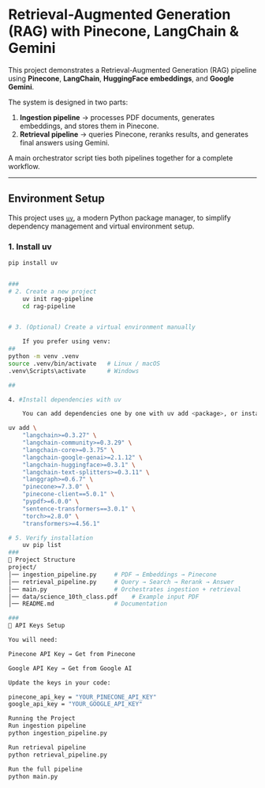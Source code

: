 # Retrieval-Augmented Generation (RAG) with Pinecone, LangChain & Gemini

This project demonstrates a Retrieval-Augmented Generation (RAG) pipeline using **Pinecone**, **LangChain**, **HuggingFace embeddings**, and **Google Gemini**.  

The system is designed in two parts:  
1. **Ingestion pipeline** → processes PDF documents, generates embeddings, and stores them in Pinecone.  
2. **Retrieval pipeline** → queries Pinecone, reranks results, and generates final answers using Gemini.  

A main orchestrator script ties both pipelines together for a complete workflow.

---

## Environment Setup

This project uses [`uv`](https://github.com/astral-sh/uv), a modern Python package manager, to simplify dependency management and virtual environment setup.  

### 1. Install uv
```bash
pip install uv


###
# 2. Create a new project
    uv init rag-pipeline
    cd rag-pipeline


# 3. (Optional) Create a virtual environment manually

    If you prefer using venv:
##
python -m venv .venv
source .venv/bin/activate   # Linux / macOS
.venv\Scripts\activate      # Windows

##

4. #Install dependencies with uv

    You can add dependencies one by one with uv add <package>, or install them all at once:

uv add \
    "langchain>=0.3.27" \
    "langchain-community>=0.3.29" \
    "langchain-core>=0.3.75" \
    "langchain-google-genai>=2.1.12" \
    "langchain-huggingface>=0.3.1" \
    "langchain-text-splitters>=0.3.11" \
    "langgraph>=0.6.7" \
    "pinecone>=7.3.0" \
    "pinecone-client==5.0.1" \
    "pypdf>=6.0.0" \
    "sentence-transformers==3.0.1" \
    "torch>=2.8.0" \
    "transformers>=4.56.1"

# 5. Verify installation
    uv pip list
###
📂 Project Structure
project/
│── ingestion_pipeline.py     # PDF → Embeddings → Pinecone
│── retrieval_pipeline.py     # Query → Search → Rerank → Answer
│── main.py                   # Orchestrates ingestion + retrieval
│── data/science_10th_class.pdf    # Example input PDF
│── README.md                 # Documentation

###
🔑 API Keys Setup

You will need:

Pinecone API Key → Get from Pinecone 

Google API Key → Get from Google AI 

Update the keys in your code:

pinecone_api_key = "YOUR_PINECONE_API_KEY"
google_api_key = "YOUR_GOOGLE_API_KEY"

Running the Project
Run ingestion pipeline
python ingestion_pipeline.py

Run retrieval pipeline
python retrieval_pipeline.py

Run the full pipeline
python main.py